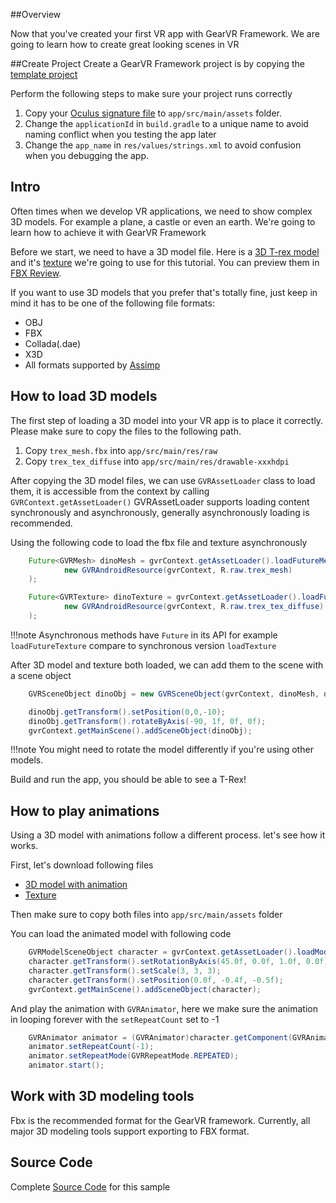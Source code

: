 ##Overview

Now that you've created your first VR app with GearVR Framework. We are going to learn how to create great looking scenes in VR

##Create Project
Create a GearVR Framework project is by copying the [template project](https://github.com/nitosan/GearVRf-template) 

Perform the following steps to make sure your project runs correctly

1. Copy your [Oculus signature file](https://developer.oculus.com/osig/) to `app/src/main/assets` folder.
1. Change the `applicationId` in `build.gradle` to a unique name to avoid naming conflict when you testing the app later
1. Change the `app_name` in `res/values/strings.xml` to avoid confusion when you debugging the app.

## Intro

Often times when we develop VR applications, we need to show complex 3D models. For example a plane, a castle or even an earth. We're going to learn how to achieve it with GearVR Framework

Before we start, we need to have a 3D model file. Here is a [3D T-rex model](/images/trex_mesh.fbx) and it's [texture](/images/trex_tex_diffuse.pkm) we're going to use for this tutorial. You can preview them in [FBX Review](https://www.autodesk.com/products/fbx/fbx-review). 

If you want to use 3D models that you prefer that's totally fine, just keep in mind it has to be one of the following file formats:

* OBJ
* FBX
* Collada(.dae)
* X3D
* All formats supported by [Assimp](http://www.assimp.org/main_features_formats.html)



## How to load 3D models

The first step of loading a 3D model into your VR app is to place it correctly. Please make sure to copy the files to the following path.

1. Copy `trex_mesh.fbx` into `app/src/main/res/raw`
1. Copy `trex_tex_diffuse` into `app/src/main/res/drawable-xxxhdpi`

After copying the 3D model files, we can use `GVRAssetLoader` class to load them, it is accessible from the context by calling `GVRContext.getAssetLoader()` GVRAssetLoader supports loading content synchronously and asynchronously, generally asynchronously loading is recommended.

Using the following code to load the fbx file and texture asynchronously
```java
    Future<GVRMesh> dinoMesh = gvrContext.getAssetLoader().loadFutureMesh(
            new GVRAndroidResource(gvrContext, R.raw.trex_mesh)
    );

    Future<GVRTexture> dinoTexture = gvrContext.getAssetLoader().loadFutureTexture(
            new GVRAndroidResource(gvrContext, R.raw.trex_tex_diffuse)
    );
```

!!!note
    Asynchronous methods have `Future` in its API for example `loadFutureTexture` compare to synchronous version `loadTexture`

After 3D model and texture both loaded, we can add them to the scene with a scene object
```java
    GVRSceneObject dinoObj = new GVRSceneObject(gvrContext, dinoMesh, dinoTexture);

    dinoObj.getTransform().setPosition(0,0,-10);
    dinoObj.getTransform().rotateByAxis(-90, 1f, 0f, 0f);
    gvrContext.getMainScene().addSceneObject(dinoObj);

```

!!!note
    You might need to rotate the model differently if you're using other models.

Build and run the app, you should be able to see a T-Rex!

## How to play animations

Using a 3D model with animations follow a different process. let's see how it works. 

First, let's download following files

* [3D model with animation](/images/astro_boy.dae)
* [Texture](/images/astro_boy.jpg)

Then make sure to copy both files into `app/src/main/assets` folder

You can load the animated model with following code
```java
    GVRModelSceneObject character = gvrContext.getAssetLoader().loadModel("astro_boy.dae");
    character.getTransform().setRotationByAxis(45.0f, 0.0f, 1.0f, 0.0f);
    character.getTransform().setScale(3, 3, 3);
    character.getTransform().setPosition(0.0f, -0.4f, -0.5f);
    gvrContext.getMainScene().addSceneObject(character);
```

And play the animation with `GVRAnimator`, here we make sure the animation in looping forever with the `setRepeatCount` set to -1
```java
    GVRAnimator animator = (GVRAnimator)character.getComponent(GVRAnimator.getComponentType());
    animator.setRepeatCount(-1);
    animator.setRepeatMode(GVRRepeatMode.REPEATED);
    animator.start();
```

## Work with 3D modeling tools
Fbx is the recommended format for the GearVR framework. Currently, all major 3D modeling tools support exporting to FBX format.


## Source Code
Complete [Source Code](https://github.com/gearvrf/GearVRf-Demos) for this sample
